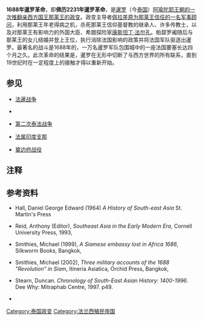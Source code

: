 **1688年暹罗革命**，即**佛历2231年暹罗革命**，是[暹罗](https://zh.wikipedia.org/wiki/暹罗 "wikilink")（今[泰国](../Page/泰国.md "wikilink")）[阿瑜陀耶王朝的一次推翻亲西方国王](https://zh.wikipedia.org/wiki/阿瑜陀耶王朝 "wikilink")[那莱王的政变](../Page/那莱王.md "wikilink")。政变主导者[佩拉差原为那莱王信任的一名军事顾问](https://zh.wikipedia.org/wiki/佩拉差 "wikilink")，利用那莱王年老得病之机，杀死那莱王信仰基督教的继承人、许多传教士，以及对那莱王有影响力的外国大臣、希腊探险家[康斯坦丁·法尔孔](https://zh.wikipedia.org/wiki/康斯坦丁·法尔孔 "wikilink")。帕碧罗阇随后与那莱王的女儿结婚并登上王位，执行消除法国影响的政策并将法国军队驱逐出暹罗。最著名的战斗是1688年的，一万名暹罗军队包围城中的一座法国要塞长达四个月之久。此次革命的结果是，暹罗在无形中切断了与西方世界的所有联系，直到19世纪时在一定程度上的接触才得以重新开始。

## 参见

  - [法暹战争](../Page/法暹战争.md "wikilink")

  -
  - [第二次泰法战争](https://zh.wikipedia.org/wiki/第二次泰法战争 "wikilink")

  - [法属印度支那](https://zh.wikipedia.org/wiki/法属印度支那 "wikilink")

  - [奠边府战役](https://zh.wikipedia.org/wiki/奠边府战役 "wikilink")

## 注释

## 参考资料

  - Hall, Daniel George Edward (1964) *A History of South-east Asia* St.
    Martin's Press

  - Reid, Anthony (Editor), *Southeast Asia in the Early Modern Era*,
    Cornell University Press, 1993,

  - Smithies, Michael (1999), *A Siamese embassy lost in Africa 1686*,
    Silkworm Books, Bangkok,

  - Smithies, Michael (2002), *Three military accounts of the 1688
    "Revolution" in Siam*, Itineria Asiatica, Orchid Press, Bangkok,

  - Stearn, Duncan. *Chronology of South-East Asian History: 1400-1996*.
    Dee Why: Mitraphab Centre, 1997. p49.

  -
[Category:泰国政变](https://zh.wikipedia.org/wiki/Category:泰国政变 "wikilink")
[Category:法兰西殖民帝国](https://zh.wikipedia.org/wiki/Category:法兰西殖民帝国 "wikilink")